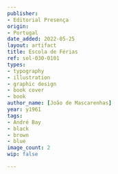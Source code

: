 ```yaml
---
publisher:
- Editorial Presença
origin:
- Portugal
date_added: 2022-05-25
layout: artifact
title: Escola de Férias
ref: sol-030-0101
types:
- typography
- illustration
- graphic design
- book cover
- book
author_name: [João de Mascarenhas]
year: y1961
tags:
- André Bay
- black
- brown
- blue
image_count: 2
wip: false

---
```

